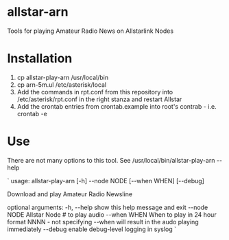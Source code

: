 # allstar-arn
Tools for playing Amateur Radio News on Allstarlink Nodes

# Installation

1. cp allstar-play-arn /usr/local/bin
2. cp arn-5m.ul /etc/asterisk/local
3. Add the commands in rpt.conf from this repository into
/etc/asterisk/rpt.conf in the right stanza and restart Allstar
4. Add the crontab entries from crontab.example into root's
contrab - i.e. crontab -e

# Use

There are not many options to this tool. See /usr/local/bin/allstar-play-arn --help

`
usage: allstar-play-arn [-h] --node NODE [--when WHEN] [--debug]

Download and play Amateur Radio Newsline

optional arguments:
  -h, --help   show this help message and exit
  --node NODE  Allstar Node # to play audio
  --when WHEN  When to play in 24 hour format NNNN - not specifying --when
               will result in the audo playing immediately
  --debug      enable debug-level logging in syslog
`

